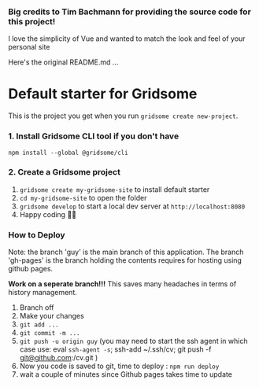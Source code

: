 ### Big credits to Tim Bachmann for providing the source code for this project!

I love the simplicity of Vue and wanted to match the look and feel of your personal site

Here's the original README.md ...

# Default starter for Gridsome

This is the project you get when you run `gridsome create new-project`.

### 1. Install Gridsome CLI tool if you don't have

`npm install --global @gridsome/cli`

### 2. Create a Gridsome project

1. `gridsome create my-gridsome-site` to install default starter
2. `cd my-gridsome-site` to open the folder
3. `gridsome develop` to start a local dev server at `http://localhost:8080`
4. Happy coding 🎉🙌


### How to Deploy

Note: the branch 'guy' is the main branch of this application. The branch 'gh-pages' is the branch holding the contents requires for hosting using github pages. 

**Work on a seperate branch!!!**
This saves many headaches in terms of history management.

1. Branch off
2. Make your changes
3. `git add ...`
4. `git commit -m ...`
5. `git push -u origin guy` (you may need to start the ssh agent in which case use: eval `ssh-agent -s`; ssh-add ~/.ssh/cv; git push -f git@github.com:<github-username>/cv.git <mainbranch>)
6. Now you code is saved to git, time to deploy : `npm run deploy`
7. wait a couple of minutes since Github pages takes time to update
